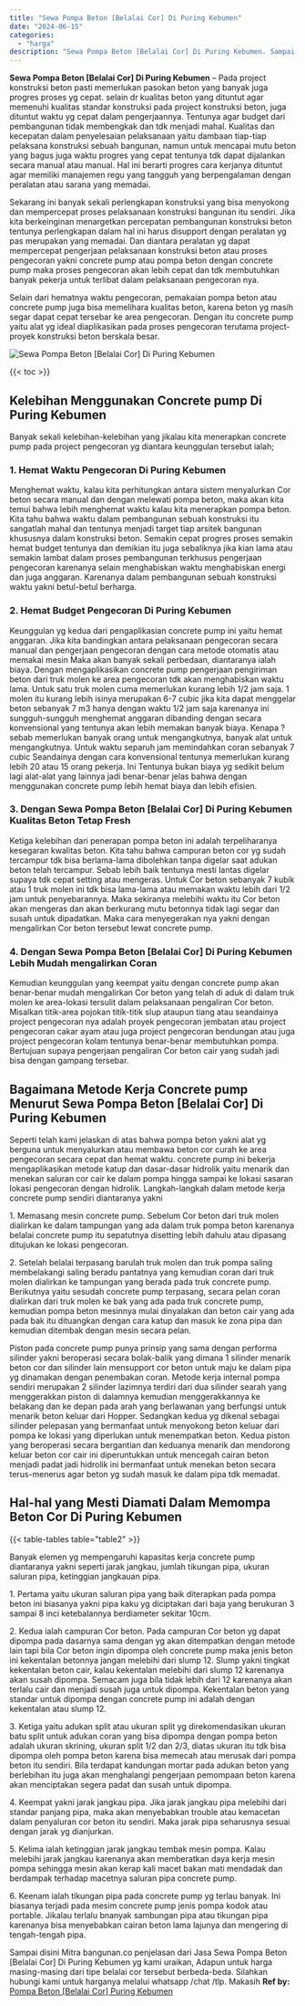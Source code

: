 ```yaml
---
title: "Sewa Pompa Beton [Belalai Cor] Di Puring Kebumen"
date: "2024-06-15"
categories: 
  - "harga"
description: "Sewa Pompa Beton [Belalai Cor] Di Puring Kebumen. Sampai disini Mitra bangunan.co penjelasan dari Jasa Sewa Pompa Beton [Belalai Cor] Di Puring Kebumen yg..."
---
```


**Sewa Pompa Beton \[Belalai Cor\] Di Puring Kebumen** – Pada project konstruksi beton pasti memerlukan pasokan beton yang banyak juga progres proses yg cepat. selain dr kualitas beton yang dituntut agar memenuhi kualitas standar konstruksi pada project konstruksi beton, juga dituntut waktu yg cepat dalam pengerjaannya. Tentunya agar budget dari pembangunan tidak membengkak dan tdk menjadi mahal. Kualitas dan kecepatan dalam penyelesaian pelaksanaan yaitu dambaan tiap-tiap pelaksana konstruksi sebuah bangunan, namun untuk mencapai mutu beton yang bagus juga waktu progres yang cepat tentunya tdk dapat dijalankan secara manual atau manual. Hal ini berarti progres cara kerjanya dituntut agar memiliki manajemen regu yang tangguh yang berpengalaman dengan peralatan atau sarana yang memadai.

Sekarang ini banyak sekali perlengkapan konstruksi yang bisa menyokong dan mempercepat proses pelaksanaan konstruksi bangunan itu sendiri. Jika kita berkeinginan menargetkan percepatan pembangunan konstruksi beton tentunya perlengkapan dalam hal ini harus disupport dengan peralatan yg pas merupakan yang memadai. Dan diantara peralatan yg dapat mempercepat pengerjaan pelaksanaan konstruksi beton atau proses pengecoran yakni concrete pump atau pompa beton dengan concrete pump maka proses pengecoran akan lebih cepat dan tdk membutuhkan banyak pekerja untuk terlibat dalam pelaksanaan pengecoran nya.

Selain dari hematnya waktu pengecoran, pemakaian pompa beton atau concrete pump juga bisa memelihara kualitas beton, karena beton yg masih segar dapat cepat tersebar ke area pengecoran. Dengan itu concrete pump yaitu alat yg ideal diaplikasikan pada proses pengecoran terutama project-proyek konstruksi beton berskala besar.

![Sewa Pompa Beton [Belalai Cor] Di Puring Kebumen](/images/sewa-concrete-pump-24.png)

{{< toc >}}

## Kelebihan Menggunakan Concrete pump Di Puring Kebumen

Banyak sekali kelebihan-kelebihan yang jikalau kita menerapkan concrete pump pada project pengecoran yg diantara keunggulan tersebut ialah;

### 1\. Hemat Waktu Pengecoran Di Puring Kebumen

Menghemat waktu, kalau kita perhitungkan antara sistem menyalurkan Cor beton secara manual dan dengan melewati pompa beton, maka akan kita temui bahwa lebih menghemat waktu kalau kita menerapkan pompa beton. Kita tahu bahwa waktu dalam pembangunan sebuah konstruksi itu sangatlah mahal dan tentunya menjadi target tiap arsitek bangunan khususnya dalam konstruksi beton. Semakin cepat progres proses semakin hemat budget tentunya dan demikian itu juga sebaliknya jika kian lama atau semakin lambat dalam proses pembangunan terkhusus pengerjaan pengecoran karenanya selain menghabiskan waktu menghabiskan energi dan juga anggaran. Karenanya dalam pembangunan sebuah konstruksi waktu yakni betul-betul berharga.

### 2\. Hemat Budget Pengecoran Di Puring Kebumen

Keunggulan yg kedua dari pengaplikasian concrete pump ini yaitu hemat anggaran. Jika kita bandingkan antara pelaksanaan pengecoran secara manual dan pengerjaan pengecoran dengan cara metode otomatis atau memakai mesin Maka akan banyak sekali perbedaan, diantaranya ialah biaya. Dengan mengaplikasikan concrete pump pengerjaan pengiriman beton dari truk molen ke area pengecoran tdk akan menghabiskan waktu lama. Untuk satu truk molen cuma memerlukan kurang lebih 1/2 jam saja. 1 molen itu kurang lebih isinya merupakan 6-7 cubic jika kita dapat menggelar beton sebanyak 7 m3 hanya dengan waktu 1/2 jam saja karenanya ini sungguh-sungguh menghemat anggaran dibanding dengan secara konvensional yang tentunya akan lebih memakan banyak biaya. Kenapa ? sebab memerlukan banyak orang untuk mengangkutnya, banyak alat untuk mengangkutnya. Untuk waktu separuh jam memindahkan coran sebanyak 7 cubic Seandainya dengan cara konvensional tentunya memerlukan kurang lebih 20 atau 15 orang pekerja. Ini Tentunya bukan biaya yg sedikit belum lagi alat-alat yang lainnya jadi benar-benar jelas bahwa dengan menggunakan concrete pump lebih hemat biaya dan lebih efisien.

### 3\. Dengan Sewa Pompa Beton \[Belalai Cor\] Di Puring Kebumen Kualitas Beton Tetap Fresh

Ketiga kelebihan dari penerapan pompa beton ini adalah terpeliharanya kesegaran kwalitas beton. Kita tahu bahwa campuran beton cor yg sudah tercampur tdk bisa berlama-lama dibolehkan tanpa digelar saat adukan beton telah tercampur. Sebab lebih baik tentunya mesti lantas digelar supaya tdk cepat setting atau mengeras. Untuk Cor beton sebanyak 7 kubik atau 1 truk molen ini tdk bisa lama-lama atau memakan waktu lebih dari 1/2 jam untuk penyebarannya. Maka sekiranya melebihi waktu itu Cor beton akan mengeras dan akan berkurang mutu betonnya tidak lagi segar dan susah untuk dipadatkan. Maka cara menyegerakan nya yakni dengan mengalirkan Cor beton tersebut lewat concrete pump.

### 4\. Dengan Sewa Pompa Beton \[Belalai Cor\] Di Puring Kebumen Lebih Mudah mengalirkan Coran

Kemudian keunggulan yang keempat yaitu dengan concrete pump akan benar-benar mudah mengalirkan Cor beton yang telah di aduk di dalam truk molen ke area-lokasi tersulit dalam pelaksanaan pengaliran Cor beton. Misalkan titik-area pojokan titik-titik slup ataupun tiang atau seandainya project pengecoran nya adalah proyek pengecoran jembatan atau project pengecoran cakar ayam atau juga project pengecoran bendungan atau juga project pengecoran kolam tentunya benar-benar membutuhkan pompa. Bertujuan supaya pengerjaan pengaliran Cor beton cair yang sudah jadi bisa dengan gampang tersebar.

## Bagaimana Metode Kerja Concrete pump Menurut Sewa Pompa Beton \[Belalai Cor\] Di Puring Kebumen

Seperti telah kami jelaskan di atas bahwa pompa beton yakni alat yg berguna untuk menyalurkan atau membawa beton cor curah ke area pengecoran secara cepat dan hemat waktu. concrete pump ini bekerja mengaplikasikan metode katup dan dasar-dasar hidrolik yaitu menarik dan menekan saluran cor cair ke dalam pompa hingga sampai ke lokasi sasaran lokasi pengecoran dengan hidrolik. Langkah-langkah dalam metode kerja concrete pump sendiri diantaranya yakni

1\. Memasang mesin concrete pump. Sebelum Cor beton dari truk molen dialirkan ke dalam tampungan yang ada dalam truk pompa beton karenanya belalai concrete pump itu sepatutnya disetting lebih dahulu atau dipasang ditujukan ke lokasi pengecoran.

2\. Setelah belalai terpasang barulah truk molen dan truk pompa saling membelakangi saling beradu pantatnya yang kemudian coran dari truk molen dialirkan ke tampungan yang berada pada truk concrete pump. Berikutnya yaitu sesudah concrete pump terpasang, secara pelan coran dialirkan dari truk molen ke bak yang ada pada truk concrete pump, kemudian pompa beton mesinnya mulai dinyalakan dan beton cair yang ada pada bak itu dituangkan dengan cara katup dan masuk ke zona pipa dan kemudian ditembak dengan mesin secara pelan.

Piston pada concrete pump punya prinsip yang sama dengan performa silinder yakni beroperasi secara bolak-balik yang dimana 1 silinder menarik beton cor dan silinder lain mensupport cor beton untuk maju ke dalam pipa yg dinamakan dengan penembakan coran. Metode kerja internal pompa sendiri merupakan 2 silinder lazimnya terdiri dari dua silinder searah yang menggerakkan piston di dalamnya kemudian menggerakkannya ke belakang dan ke depan pada arah yang berlawanan yang berfungsi untuk menarik beton keluar dari Hopper. Sedangkan kedua yg dikenal sebagai silinder pelepasan yang bermanfaat untuk menyokong beton keluar dari pompa ke lokasi yang diperlukan untuk menempatkan beton. Kedua piston yang beroperasi secara bergantian dan keduanya menarik dan mendorong keluar beton cor cair ini diperuntukkan untuk mencegah cairan beton menjadi padat jadi hidrolik ini bermanfaat untuk menekan beton secara terus-menerus agar beton yg sudah masuk ke dalam pipa tdk memadat.

## Hal-hal yang Mesti Diamati Dalam Memompa Beton Cor Di Puring Kebumen

{{< table-tables table="table2" >}}

Banyak elemen yg mempengaruhi kapasitas kerja concrete pump diantaranya yakni seperti jarak jangkau, jumlah tikungan pipa, ukuran saluran pipa, ketinggian jangkauan pipa.

1\. Pertama yaitu ukuran saluran pipa yang baik diterapkan pada pompa beton ini biasanya yakni pipa kaku yg diciptakan dari baja yang berukuran 3 sampai 8 inci ketebalannya berdiameter sekitar 10cm.

2\. Kedua ialah campuran Cor beton. Pada campuran Cor beton yg dapat dipompa pada dasarnya sama dengan yg akan ditempatkan dengan metode lain tapi bila Cor beton ingin dipompa oleh concrete pump maka jenis beton ini kekentalan betonnya jangan melebihi dari slump 12. Slump yakni tingkat kekentalan beton cair, kalau kekentalan melebihi dari slump 12 karenanya akan susah dipompa. Semacam juga bila tidak lebih dari 12 karenanya akan terlalu cair dan menjadi susah juga untuk dipompa. Kekentalan beton yang standar untuk dipompa dengan concrete pump ini adalah dengan kekentalan atau slump 12.

3\. Ketiga yaitu adukan split atau ukuran split yg direkomendasikan ukuran batu split untuk adukan coran yang bisa dipompa dengan pompa beton adalah ukuran skrining, ukuran split 1/2 dan 2/3, diatas ukuran itu tdk bisa dipompa oleh pompa beton karena bisa memecah atau merusak dari pompa beton itu sendiri. Bila terdapat kandungan mortar pada adukan beton yang berlebihan itu juga akan menghalangi pengerjaan pemompaan beton karena akan menciptakan segera padat dan susah untuk dipompa.

4\. Keempat yakni jarak jangkau pipa. Jika jarak jangkau pipa melebihi dari standar panjang pipa, maka akan menyebabkan trouble atau kemacetan dalam penyaluran cor beton itu sendiri. Maka jarak pipa seharusnya sesuai dengan jarak yg dianjurkan.

5\. Kelima ialah ketinggian jarak jangkau tembak mesin pompa. Kalau melebihi jarak jangkau karenanya akan memberatkan daya kerja mesin pompa sehingga mesin akan kerap kali macet bakan mati mendadak dan berdampak terhadap macetnya saluran pipa concrete pump.

6\. Keenam ialah tikungan pipa pada concrete pump yg terlau banyak. Ini biasanya terjadi pada mesim concrete pump jenis pompa kodok atau portable. Jikalau terlalu bnanyak sambungan pipa atau tikungan pipa karenanya bisa menyebabkan cairan beton lama lajunya dan mengering di tengah-tengah pipa.

Sampai disini Mitra bangunan.co penjelasan dari Jasa Sewa Pompa Beton \[Belalai Cor\] Di Puring Kebumen yg kami uraikan, Adapun untuk harga masing-masing dari tipe belalai cor tersebut berbeda-beda. Silahkan hubungi kami untuk harganya melalui whatsapp /chat /tlp. Makasih
**Ref by:** [Pompa Beton [Belalai Cor] Puring Kebumen](https://id.wikipedia.org/wiki/Pompa)
